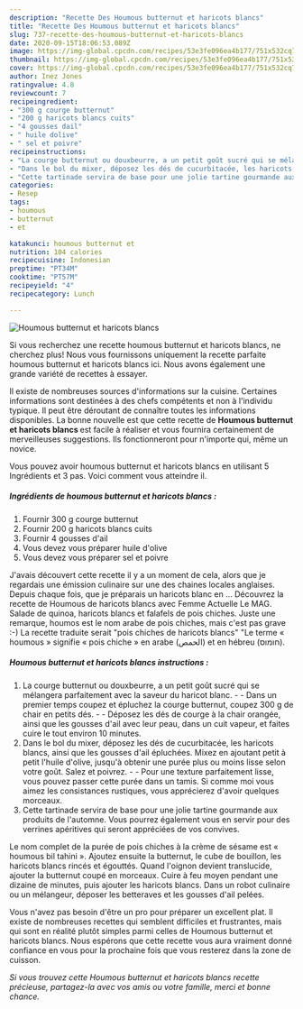 ```yaml
---
description: "Recette Des Houmous butternut et haricots blancs"
title: "Recette Des Houmous butternut et haricots blancs"
slug: 737-recette-des-houmous-butternut-et-haricots-blancs
date: 2020-09-15T18:06:53.089Z
image: https://img-global.cpcdn.com/recipes/53e3fe096ea4b177/751x532cq70/houmous-butternut-et-haricots-blancs-photo-principale-de-la-recette.jpg
thumbnail: https://img-global.cpcdn.com/recipes/53e3fe096ea4b177/751x532cq70/houmous-butternut-et-haricots-blancs-photo-principale-de-la-recette.jpg
cover: https://img-global.cpcdn.com/recipes/53e3fe096ea4b177/751x532cq70/houmous-butternut-et-haricots-blancs-photo-principale-de-la-recette.jpg
author: Inez Jones
ratingvalue: 4.8
reviewcount: 7
recipeingredient:
- "300 g courge butternut"
- "200 g haricots blancs cuits"
- "4 gousses dail"
- " huile dolive"
- " sel et poivre"
recipeinstructions:
- "La courge butternut ou douxbeurre, a un petit goût sucré qui se mélangera parfaitement avec la saveur du haricot blanc.  Dans un premier temps coupez et épluchez la courge butternut, coupez 300 g de chair en petits dés.  Déposez les dés de courge à la chair orangée, ainsi que les gousses d&#39;ail avec leur peau, dans un cuit vapeur, et faites cuire le tout environ 10 minutes."
- "Dans le bol du mixer, déposez les dés de cucurbitacée, les haricots blancs, ainsi que les gousses d&#39;ail épluchées. Mixez en ajoutant petit à petit l&#39;huile d&#39;olive, jusqu&#39;à obtenir une purée plus ou moins lisse selon votre goût. Salez et poivrez.  Pour une texture parfaitement lisse, vous pouvez passer cette purée dans un tamis. Si comme moi vous aimez les consistances rustiques, vous apprécierez d&#39;avoir quelques morceaux."
- "Cette tartinade servira de base pour une jolie tartine gourmande aux produits de l&#39;automne. Vous pourrez également vous en servir pour des verrines apéritives qui seront appréciées de vos convives."
categories:
- Resep
tags:
- houmous
- butternut
- et

katakunci: houmous butternut et 
nutrition: 104 calories
recipecuisine: Indonesian
preptime: "PT34M"
cooktime: "PT57M"
recipeyield: "4"
recipecategory: Lunch

---
```



![Houmous butternut et haricots blancs](https://img-global.cpcdn.com/recipes/53e3fe096ea4b177/751x532cq70/houmous-butternut-et-haricots-blancs-photo-principale-de-la-recette.jpg)

Si vous recherchez une recette houmous butternut et haricots blancs, ne cherchez plus! Nous vous fournissons uniquement la recette parfaite houmous butternut et haricots blancs ici. Nous avons également une grande variété de recettes à essayer.

Il existe de nombreuses sources d'informations sur la cuisine. Certaines informations sont destinées à des chefs compétents et non à l'individu typique. Il peut être déroutant de connaître toutes les informations disponibles. La bonne nouvelle est que cette recette de <strong> Houmous butternut et haricots blancs </strong> est facile à réaliser et vous fournira certainement de merveilleuses suggestions. Ils fonctionneront pour n'importe qui, même un novice.

<!--inarticleads1-->

Vous pouvez avoir houmous butternut et haricots blancs en utilisant 5 Ingrédients et 3 pas. Voici comment vous atteindre il.

##### Ingrédients de houmous butternut et haricots blancs :

1. Fournir 300 g courge butternut
1. Fournir 200 g haricots blancs cuits
1. Fournir 4 gousses d&#39;ail
1. Vous devez vous préparer  huile d&#39;olive
1. Vous devez vous préparer  sel et poivre


J&#39;avais découvert cette recette il y a un moment de cela, alors que je regardais une émission culinaire sur une des chaines locales anglaises. Depuis chaque fois, que je préparais un haricots blanc en … Découvrez la recette de Houmous de haricots blancs avec Femme Actuelle Le MAG. Salade de quinoa, haricots blancs et falafels de pois chiches. Juste une remarque, houmos est le nom arabe de pois chiches, mais c&#39;est pas grave :-) La recette traduite serait &#34;pois chiches de haricots blancs&#34; &#34;Le terme « houmous » signifie « pois chiche » en arabe (الحمص) et en hébreu (חומוס). 

<!--inarticleads2-->

##### Houmous butternut et haricots blancs instructions :

1. La courge butternut ou douxbeurre, a un petit goût sucré qui se mélangera parfaitement avec la saveur du haricot blanc. -  - Dans un premier temps coupez et épluchez la courge butternut, coupez 300 g de chair en petits dés. -  - Déposez les dés de courge à la chair orangée, ainsi que les gousses d&#39;ail avec leur peau, dans un cuit vapeur, et faites cuire le tout environ 10 minutes.
1. Dans le bol du mixer, déposez les dés de cucurbitacée, les haricots blancs, ainsi que les gousses d&#39;ail épluchées. Mixez en ajoutant petit à petit l&#39;huile d&#39;olive, jusqu&#39;à obtenir une purée plus ou moins lisse selon votre goût. Salez et poivrez. -  - Pour une texture parfaitement lisse, vous pouvez passer cette purée dans un tamis. Si comme moi vous aimez les consistances rustiques, vous apprécierez d&#39;avoir quelques morceaux.
1. Cette tartinade servira de base pour une jolie tartine gourmande aux produits de l&#39;automne. Vous pourrez également vous en servir pour des verrines apéritives qui seront appréciées de vos convives.


Le nom complet de la purée de pois chiches à la crème de sésame est « houmous bil tahini ». Ajoutez ensuite la butternut, le cube de bouillon, les haricots blancs rincés et égouttés. Quand l&#39;oignon devient translucide, ajouter la butternut coupé en morceaux. Cuire à feu moyen pendant une dizaine de minutes, puis ajouter les haricots blancs. Dans un robot culinaire ou un mélangeur, déposer les betteraves et les gousses d&#39;ail pelées. 

<!--inarticleads1-->

<p>
Vous n'avez pas besoin d'être un pro pour préparer un excellent plat. Il existe de nombreuses recettes qui semblent difficiles et frustrantes, mais qui sont en réalité plutôt simples parmi celles de Houmous butternut et haricots blancs. Nous espérons que cette recette vous aura vraiment donné confiance en vous pour la prochaine fois que vous resterez dans la zone de cuisson.
</p>

<p>
<i>Si vous trouvez cette Houmous butternut et haricots blancs recette précieuse, partagez-la avec vos amis ou votre famille, merci et bonne chance.</i>
</p>
